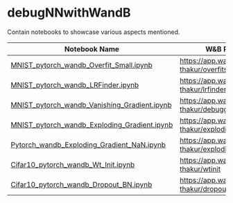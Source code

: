 # debugNNwithWandB
Contain notebooks to showcase various aspects mentioned.

|Notebook Name|W&B Run/Project Page|
|---|---|
|[MNIST_pytorch_wandb_Overfit_Small.ipynb](https://github.com/ayulockin/debugNNwithWandB/blob/master/MNIST_pytorch_wandb_Overfit_Small.ipynb)|https://app.wandb.ai/ayush-thakur/overfitsmall|
|[MNIST_pytorch_wandb_LRFinder.ipynb](https://github.com/ayulockin/debugNNwithWandB/blob/master/MNIST_pytorch_wandb_LRFinder.ipynb)|https://app.wandb.ai/ayush-thakur/lrfinder|
|[MNIST_pytorch_wandb_Vanishing_Gradient.ipynb](https://github.com/ayulockin/debugNNwithWandB/blob/master/MNIST_pytorch_wandb_Vanishing_Gradient.ipynb)|https://app.wandb.ai/ayush-thakur/debuggingnn|
|[MNIST_pytorch_wandb_Exploding_Gradient.ipynb](https://github.com/ayulockin/debugNNwithWandB/blob/master/MNIST_pytorch_wandb_Exploding_Gradient.ipynb)|https://app.wandb.ai/ayush-thakur/explodingdebug/runs/7gygoykn|
|[Pytorch_wandb_Exploding_Gradient_NaN.ipynb](https://github.com/ayulockin/debugNNwithWandB/blob/master/Pytorch_wandb_Exploding_Gradient_NaN.ipynb)|https://app.wandb.ai/ayush-thakur/explodingdebug|
|[Cifar10_pytorch_wandb_Wt_Init.ipynb](https://github.com/ayulockin/debugNNwithWandB/blob/master/Cifar10_pytorch_wandb_Wt_Init.ipynb)|https://app.wandb.ai/ayush-thakur/wtinit|
|[Cifar10_pytorch_wandb_Dropout_BN.ipynb](https://github.com/ayulockin/debugNNwithWandB/blob/master/Cifar10_pytorch_wandb_Dropout_BN.ipynb)|https://app.wandb.ai/ayush-thakur/dropoutbn|
